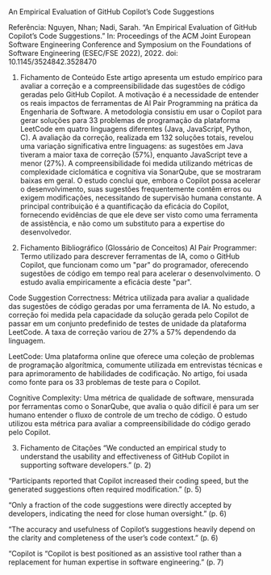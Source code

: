 An Empirical Evaluation of GitHub Copilot’s Code Suggestions

Referência:
Nguyen, Nhan; Nadi, Sarah. “An Empirical Evaluation of GitHub Copilot’s Code Suggestions.” In: Proceedings of the ACM Joint European Software Engineering Conference and Symposium on the Foundations of Software Engineering (ESEC/FSE 2022), 2022. doi: 10.1145/3524842.3528470

1. Fichamento de Conteúdo
Este artigo apresenta um estudo empírico para avaliar a correção e a compreensibilidade das sugestões de código geradas pelo GitHub Copilot. A motivação é a necessidade de entender os reais impactos de ferramentas de AI Pair Programming na prática da Engenharia de Software. A metodologia consistiu em usar o Copilot para gerar soluções para 33 problemas de programação da plataforma LeetCode em quatro linguagens diferentes (Java, JavaScript, Python, C). A avaliação da correção, realizada em 132 soluções totais, revelou uma variação significativa entre linguagens: as sugestões em Java tiveram a maior taxa de correção (57%), enquanto JavaScript teve a menor (27%). A compreensibilidade foi medida utilizando métricas de complexidade ciclomática e cognitiva via SonarQube, que se mostraram baixas em geral. O estudo conclui que, embora o Copilot possa acelerar o desenvolvimento, suas sugestões frequentemente contêm erros ou exigem modificações, necessitando de supervisão humana constante. A principal contribuição é a quantificação da eficácia do Copilot, fornecendo evidências de que ele deve ser visto como uma ferramenta de assistência, e não como um substituto para a expertise do desenvolvedor.

2. Fichamento Bibliográfico (Glossário de Conceitos)
AI Pair Programmer: Termo utilizado para descrever ferramentas de IA, como o GitHub Copilot, que funcionam como um "par" do programador, oferecendo sugestões de código em tempo real para acelerar o desenvolvimento. O estudo avalia empiricamente a eficácia deste "par".

Code Suggestion Correctness: Métrica utilizada para avaliar a qualidade das sugestões de código geradas por uma ferramenta de IA. No estudo, a correção foi medida pela capacidade da solução gerada pelo Copilot de passar em um conjunto predefinido de testes de unidade da plataforma LeetCode. A taxa de correção variou de 27% a 57% dependendo da linguagem.

LeetCode: Uma plataforma online que oferece uma coleção de problemas de programação algorítmica, comumente utilizada em entrevistas técnicas e para aprimoramento de habilidades de codificação. No artigo, foi usada como fonte para os 33 problemas de teste para o Copilot.

Cognitive Complexity: Uma métrica de qualidade de software, mensurada por ferramentas como o SonarQube, que avalia o quão difícil é para um ser humano entender o fluxo de controle de um trecho de código. O estudo utilizou esta métrica para avaliar a compreensibilidade do código gerado pelo Copilot.

3. Fichamento de Citações
“We conducted an empirical study to understand the usability and effectiveness of GitHub Copilot in supporting software developers.” (p. 2)

“Participants reported that Copilot increased their coding speed, but the generated suggestions often required modification.” (p. 5)

“Only a fraction of the code suggestions were directly accepted by developers, indicating the need for close human oversight.” (p. 6)

“The accuracy and usefulness of Copilot’s suggestions heavily depend on the clarity and completeness of the user’s code context.” (p. 6)

“Copilot is
“Copilot is best positioned as an assistive tool rather than a replacement for human expertise in software engineering.” (p. 7)

